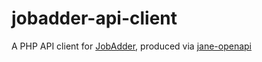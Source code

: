# jobadder-api-client

A PHP API client for [JobAdder](https://jobadder.com/), produced via [jane-openapi](https://github.com/janephp/openapi/)
